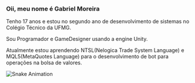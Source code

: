 ### Oii, meu nome é Gabriel Moreira

Tenho 17 anos e estou no segundo ano de desenvolvimento de sistemas no Colégio Técnico da UFMG.

Sou Programador e GameDesigner usando a engine Unity.

Atualmente estou aprendendo NTSL(Nelogica Trade System Language) e MQL5(MetaQuotes Language) para o desenvolvimento de bot para operações na bolsa de valores.
 
![Snake Animation](https://github.com/moreira-gabriel/moreira-gabriel/blob/output/github-contribution-grid-snake.svg)

<!--
**moreira-gabriel/moreira-gabriel** is a ✨ _special_ ✨ repository because its `README.md` (this file) appears on your GitHub profile.

Here are some ideas to get you started:

- 🔭 I’m currently working on ...
- 🌱 I’m currently learning ...
- 👯 I’m looking to collaborate on ...
- 🤔 I’m looking for help with ...
- 💬 Ask me about ...
- 📫 How to reach me: ...
- 😄 Pronouns: ...
- ⚡ Fun fact: ...
-->
